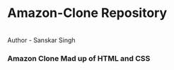 # Amazon-Clone Repository
<br>
Author - Sanskar Singh
<br>
<h3>Amazon Clone Mad up of HTML and CSS</h3>


